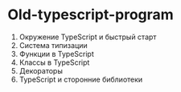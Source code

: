 # Old-typescript-program
1) Окружение TypeScript и быстрый старт
2) Система типизации 
3) Функции в TypeScript
4) Классы в TypeScript
5) Декораторы  
6) TypeScript и сторонние библиотеки 